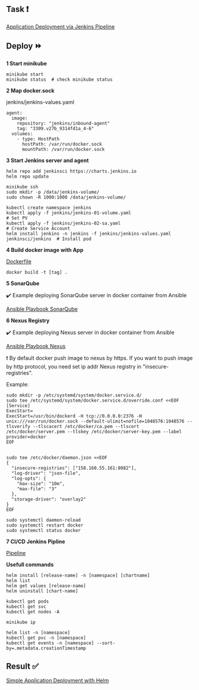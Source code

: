 ## Task :heavy_exclamation_mark:

[Application Deployment via Jenkins Pipeline](https://github.com/rolling-scopes-school/tasks/blob/master/devops/modules/3_ci-configuration/task_6.md)

## Deploy :fast_forward:

**1 Start minikube**

```
minikube start
minikube status  # check minikube status
```

**2 Map docker.sock**

jenkins/jenkins-values.yaml
```
agent:
  image:
    repository: "jenkins/inbound-agent"
    tag: "3309.v27b_9314fd1a_4-6"
  volumes:
    - type: HostPath
      hostPath: /var/run/docker.sock
      mountPath: /var/run/docker.sock
```


**3 Start Jenkins server and agent**
```
helm repo add jenkinsci https://charts.jenkins.io
helm repo update

minikube ssh
sudo mkdir -p /data/jenkins-volume/
sudo chown -R 1000:1000 /data/jenkins-volume/ 

kubectl create namespace jenkins
kubectl apply -f jenkins/jenkins-01-volume.yaml                                   # Set PV
kubectl apply -f jenkins/jenkins-02-sa.yaml                                       # Create Service Account
helm install jenkins -n jenkins -f jenkins/jenkins-values.yaml jenkinsci/jenkins  # Install pod

```

**4 Build docker image with App**

[Dockerfile](https://github.com/gantsevich-yuri/rsschool-devops-course-tasks/blob/task_6/deployment/my-app/Dockerfile)
```
docker build -t [tag] .
```

**5 SonarQube**

:heavy_check_mark: Example deploying SonarQube server in docker container from Ansible

[Ansible Playbook SonarQube](https://github.com/gantsevich-yuri/devops-learning/blob/main/sonarqube/ansible/playbook.yaml)

**6 Nexus Registry**

:heavy_check_mark: Example deploying Nexus server in docker container from Ansible

[Ansible Playbook Nexus](https://github.com/gantsevich-yuri/devops-learning/blob/main/nexus/ansible/playbook.yaml)

:heavy_exclamation_mark: By default docker push image to nexus by https.
If you want to push image by http protocol, you need set ip addr Nexus registry in "insecure-registries".

Example:

```
sudo mkdir -p /etc/systemd/system/docker.service.d/
sudo tee /etc/systemd/system/docker.service.d/override.conf <<EOF
[Service]
ExecStart=
ExecStart=/usr/bin/dockerd -H tcp://0.0.0.0:2376 -H unix:///var/run/docker.sock --default-ulimit=nofile=1048576:1048576 --tlsverify --tlscacert /etc/docker/ca.pem --tlscert /etc/docker/server.pem --tlskey /etc/docker/server-key.pem --label provider=docker
EOF


sudo tee /etc/docker/daemon.json <<EOF
{
  "insecure-registries": ["158.160.55.161:8082"],
  "log-driver": "json-file",
  "log-opts": {
    "max-size": "10m",
    "max-file": "3"
  },
  "storage-driver": "overlay2"
}
EOF

sudo systemctl daemon-reload
sudo systemctl restart docker
sudo systemctl status docker
```

**7 CI/CD Jenkins Pipline**

[Pipeline](https://github.com/gantsevich-yuri/rsschool-devops-course-tasks/blob/task_6/deployment/Jenkinsfile)

**Usefull commands**
```
helm install [release-name] -n [namespace] [chartname]
helm list
helm get values [release-name]
helm uninstall [chart-name]

kubectl get pods
kubectl get svc
kubectl get nodes -A

minikube ip

helm list -n [namespace]
kubectl get pvc -n [namespace]
kubectl get events -n [namespace] --sort-by=.metadata.creationTimestamp
```

## Result :white_check_mark:

[Simple Application Deployment with Helm](https://github.com/gantsevich-yuri/rsschool-devops-course-tasks/pull/6)
